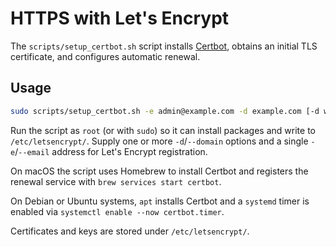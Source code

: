 # HTTPS with Let's Encrypt

The `scripts/setup_certbot.sh` script installs [Certbot](https://certbot.eff.org/),
obtains an initial TLS certificate, and configures automatic renewal.

## Usage

```bash
sudo scripts/setup_certbot.sh -e admin@example.com -d example.com [-d www.example.com]
```

Run the script as `root` (or with `sudo`) so it can install packages and write
to `/etc/letsencrypt/`. Supply one or more `-d`/`--domain` options and a single
`-e`/`--email` address for Let's Encrypt registration.

On macOS the script uses Homebrew to install Certbot and registers the renewal
service with `brew services start certbot`.

On Debian or Ubuntu systems, `apt` installs Certbot and a `systemd` timer is
enabled via `systemctl enable --now certbot.timer`.

Certificates and keys are stored under `/etc/letsencrypt/`.
